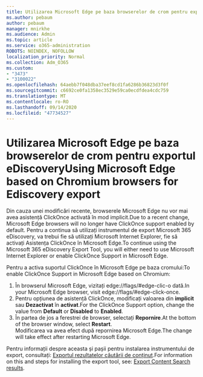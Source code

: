 ```yaml
---
title: Utilizarea Microsoft Edge pe baza browserelor de crom pentru exportul eDiscovery
ms.author: pebaum
author: pebaum
manager: mnirkhe
ms.audience: Admin
ms.topic: article
ms.service: o365-administration
ROBOTS: NOINDEX, NOFOLLOW
localization_priority: Normal
ms.collection: Adm_O365
ms.custom:
- "3473"
- "3100022"
ms.openlocfilehash: 64aebb7f048dba37eef8cd1fa6286b36823d3f0f
ms.sourcegitcommit: c6692ce0fa1358ec3529e59ca0ecdfdea4cdc759
ms.translationtype: MT
ms.contentlocale: ro-RO
ms.lasthandoff: 09/14/2020
ms.locfileid: "47734527"
---
```

# <a name="using-microsoft-edge-based-on-chromium-browsers-for-ediscovery-export"></a><span data-ttu-id="e6e76-102">Utilizarea Microsoft Edge pe baza browserelor de crom pentru exportul eDiscovery</span><span class="sxs-lookup"><span data-stu-id="e6e76-102">Using Microsoft Edge based on Chromium browsers for Ediscovery export</span></span>

<span data-ttu-id="e6e76-103">Din cauza unei modificări recente, browserele Microsoft Edge nu vor mai avea asistență ClickOnce activată în mod implicit.</span><span class="sxs-lookup"><span data-stu-id="e6e76-103">Due to a recent change, Microsoft Edge browsers will no longer have ClickOnce support enabled by default.</span></span> <span data-ttu-id="e6e76-104">Pentru a continua să utilizați instrumentul de export Microsoft 365 eDiscovery, va trebui fie să utilizați Microsoft Internet Explorer, fie să activați Asistența ClickOnce în Microsoft Edge.</span><span class="sxs-lookup"><span data-stu-id="e6e76-104">To continue using the Microsoft 365 eDiscovery Export Tool, you will either need to use Microsoft Internet Explorer or enable ClickOnce Support in Microsoft Edge.</span></span> 

<span data-ttu-id="e6e76-105">Pentru a activa suportul ClickOnce în Microsoft Edge pe baza cromului:</span><span class="sxs-lookup"><span data-stu-id="e6e76-105">To enable ClickOnce Support in Microsoft Edge based on Chromium:</span></span> 
1. <span data-ttu-id="e6e76-106">În browserul Microsoft Edge, vizitați edge://flags/#edge-clic-o dată.</span><span class="sxs-lookup"><span data-stu-id="e6e76-106">In your Microsoft Edge browser, visit edge://flags/#edge-click-once.</span></span>
2. <span data-ttu-id="e6e76-107">Pentru opțiunea de asistență ClickOnce, modificați valoarea din **implicit** sau **Dezactivat** în **activat**.</span><span class="sxs-lookup"><span data-stu-id="e6e76-107">For the ClickOnce Support option, change the value from **Default** or **Disabled** to **Enabled**.</span></span> 
3. <span data-ttu-id="e6e76-108">În partea de jos a ferestrei de browser, selectați **Repornire**.</span><span class="sxs-lookup"><span data-stu-id="e6e76-108">At the bottom of the browser window, select **Restart**.</span></span> <br>
 <span data-ttu-id="e6e76-109">Modificarea va avea efect după repornirea Microsoft Edge.</span><span class="sxs-lookup"><span data-stu-id="e6e76-109">The change will take effect after restarting Microsoft Edge.</span></span> 

<span data-ttu-id="e6e76-110">Pentru informații despre aceasta și pașii pentru instalarea instrumentului de export, consultați: [ Exportul rezultatelor căutării de conținut](https://docs.microsoft.com/microsoft-365/compliance/export-search-results).</span><span class="sxs-lookup"><span data-stu-id="e6e76-110">For information on this and steps for installing the  export tool, see: [ Export Content Search results](https://docs.microsoft.com/microsoft-365/compliance/export-search-results).</span></span>
